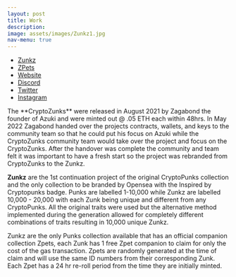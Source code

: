 ```yaml
---
layout: post
title: Work
description:
image: assets/images/Zunkz1.jpg
nav-menu: true
---
```

<ul class="actions">
<li><a href="https://opensea.io/collection/zunkz" class="button">Zunkz</a></li> 
<li><a href="https://opensea.io/collection/zunkpets" class="button">ZPets</a></li> 
<li><a href="https://zunkz.com/" class="button">Website</a></li> 
<li><a href="https://discord.gg/zunkz" class="button">Discord</a></li> 
<li><a href="https://twitter.com/ZunkzNFTs" class="button">Twitter</a></li> 
<li><a href="https://instagram.com/ZunkzNFTs" class="button">Instagram</a></li>
</ul>
The **CryptoZunks** were released in August 2021 by Zagabond the founder of Azuki and were minted out @ .05 ETH each within 48hrs. In May 2022 Zagabond handed over the projects contracts, wallets, and keys to the community team so that he could put his focus on Azuki while the CryptoZunks community team would take over the project and focus on the CryptoZunks. After the handover was complete the community and team felt it was important to have a fresh start so the project was rebranded from CryptoZunks to the Zunkz.

**Zunkz** are the 1st continuation project of the original CryptoPunks collection and the only collection to be branded by Opensea with the Inspired by Cryptopunks badge. Punks are labelled 1-10,000 while Zunkz are labelled 10,000 - 20,000 with each Zunk being unique and different from any CryptoPunks. All the original traits were used but the alternative method implemented during the generation allowed for completely different combinations of traits resulting in 10,000 unique Zunkz.

Zunkz are the only Punks collection available that has an official companion collection Zpets, each Zunk has 1 free Zpet companion to claim for only the cost of the gas transaction. Zpets are randomly generated at the time of claim and will use the same ID numbers from their corresponding Zunk. Each Zpet has a 24 hr re-roll period from the time they are initially minted.
